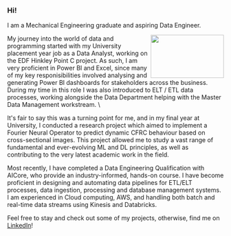### Hi!

I am a Mechanical Engineering graduate and aspiring Data Engineer. 

<img align="right" width="170" height="100" src="https://github.com/elliotbancroft10/elliotbancroft10/assets/142234015/2d018206-8309-49d4-99b3-9069112a0b27">
My journey into the world of data and programming started with my University placement year job as a Data Analyst, working on the EDF Hinkley Point C project. As such, I am very proficient in Power BI and Excel, since many of my key responisibilities involved analysing and generating Power BI dashboards for stakeholders across the business. During my time in this role I was also introduced to ELT / ETL data processes, working alongside the Data Department helping with the Master Data Management workstream.
\



It's fair to say this was a turning point for me, and in my final year at University, I conducted a research project which aimed to implement a Fourier Neural Operator to predict dynamic CFRC behaviour based on cross-sectional images. This project allowed me to study a vast range of fundamental and ever-evolving ML and DL principles, as well as contributing to the very latest academic work in the field.

Most recently, I have completed a Data Engineering Qualification with AICore, who provide an industry-informed, hands-on course. I have become proficient in designing and automating data pipelines for ETL/ELT processes, data ingestion, processing and database management systems. I am experienced in Cloud computing, AWS, and handling both batch and real-time data streams using Kinesis and Databricks.

Feel free to stay and check out some of my projects, otherwise, find me on [LinkedIn](https://www.linkedin.com/in/elliotbancroft/)!
